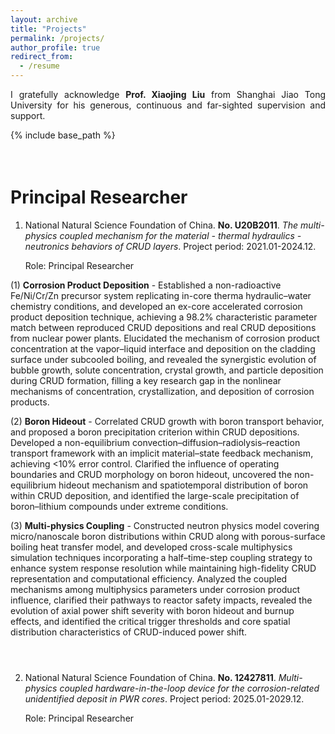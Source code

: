 ```yaml
---
layout: archive
title: "Projects"
permalink: /projects/
author_profile: true
redirect_from:
  - /resume
---
```


<div style="text-align: justify">

I gratefully acknowledge <strong>Prof. Xiaojing Liu</strong> from Shanghai Jiao Tong University for his generous, continuous and far-sighted supervision and support.

</div>

{% include base_path %}

<div style="height: 1.5em;"></div>

Principal Researcher
===
1. National Natural Science Foundation of China. **No. U20B2011**. *The multi-physics coupled mechanism for the material - thermal hydraulics - neutronics behaviors of CRUD layers*. Project period: 2021.01-2024.12.
   
   Role: Principal Researcher
   
<p style="padding-left: 2em; text-align: justify;">
  
(1) <strong>Corrosion Product Deposition</strong> - Established a non-radioactive Fe/Ni/Cr/Zn precursor system replicating in-core therma hydraulic–water chemistry conditions, and developed an ex-core accelerated corrosion product deposition technique, achieving a 98.2% characteristic parameter match between reproduced CRUD depositions and real CRUD depositions from nuclear power plants. Elucidated the mechanism of corrosion product concentration at the vapor–liquid interface and deposition on the cladding surface under subcooled boiling, and revealed the synergistic evolution of bubble growth, solute concentration, crystal growth, and particle deposition during CRUD formation, filling a key research gap in the nonlinear mechanisms of concentration, crystallization, and deposition of corrosion products.

</p>
<p style="padding-left: 2em; text-align: justify;">
  
(2) <strong>Boron Hideout</strong> - Correlated CRUD growth with boron transport behavior, and proposed a boron precipitation criterion within CRUD depositions. Developed a non-equilibrium convection–diffusion–radiolysis–reaction transport framework with an implicit material–state feedback mechanism, achieving <10% error control. Clarified the influence of operating boundaries and CRUD morphology on boron hideout, uncovered the non-equilibrium hideout mechanism and spatiotemporal distribution of boron within CRUD deposition, and identified the large-scale precipitation of boron–lithium compounds under extreme conditions.

</p>
<p style="padding-left: 2em; text-align: justify;">
  
(3) <strong>Multi-physics Coupling</strong> - Constructed neutron physics model covering micro/nanoscale boron distributions within CRUD along with porous-surface boiling heat transfer model, and developed cross-scale multiphysics simulation techniques incorporating a half–time-step coupling strategy to enhance system response resolution while maintaining high-fidelity CRUD representation and computational efficiency. Analyzed the coupled mechanisms among multiphysics parameters under corrosion product influence, clarified their pathways to reactor safety impacts, revealed the evolution of axial power shift severity with boron hideout and burnup effects, and identified the critical trigger thresholds and core spatial distribution characteristics of CRUD-induced power shift.

</p>

<div style="height: 2em;"></div>

2. National Natural Science Foundation of China. **No. 12427811**. *Multi-physics coupled hardware-in-the-loop device for the corrosion-related unidentified deposit in PWR cores*. Project period: 2025.01-2029.12.
   
   Role: Principal Researcher
   
